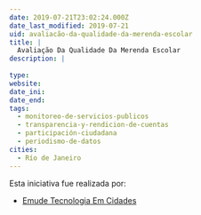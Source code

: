 ```yaml
---
date: 2019-07-21T23:02:24.000Z
date_last_modified: 2019-07-21
uid: avaliacão-da-qualidade-da-merenda-escolar
title: |
  Avaliação Da Qualidade Da Merenda Escolar
description: |
  
type: 
website: 
date_ini: 
date_end: 
tags:
  - monitoreo-de-servicios-publicos
  - transparencia-y-rendicion-de-cuentas
  - participación-ciudadana
  - periodismo-de-datos
cities: 
  - Río de Janeiro
---
```


Esta iniciativa fue realizada por:

- [Emude Tecnologia Em Cidades](/organizaciones/emude-tecnologia-em-cidades)
